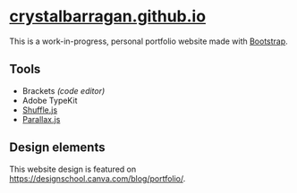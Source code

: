 # [crystalbarragan.github.io](http://crystalbarragan.github.io)
This is a work-in-progress, personal portfolio website made with [Bootstrap](http://getbootstrap.com).

## Tools

+ Brackets _(code editor)_
+ Adobe TypeKit
+ [Shuffle.js](https://github.com/Vestride/Shuffle)
+ [Parallax.js](https://github.com/pixelcog/parallax.js/)

## Design elements
This website design is featured on https://designschool.canva.com/blog/portfolio/.


